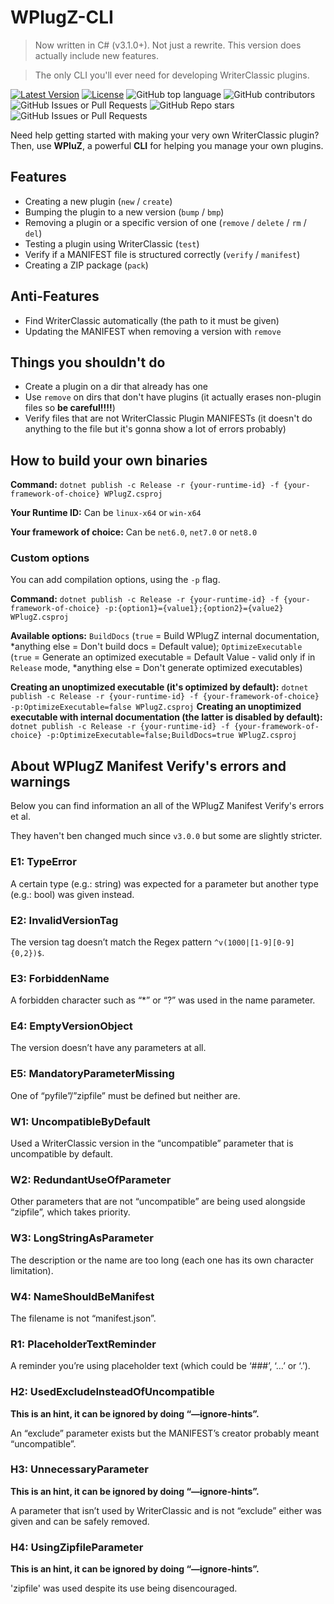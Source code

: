 # WPlugZ-CLI
> Now written in C# (v3.1.0+).
Not just a rewrite. This version does actually include new features.

> The only CLI you'll ever need for developing WriterClassic plugins.

[![Latest Version](https://img.shields.io/github/v/tag/MF366-Coding/WPlugZ-CLI?color=brown)](https://github.com/MF366-Coding/WPlugZ-CLI/releases/latest)
[![License](https://img.shields.io/github/license/MF366-Coding/WPlugZ-CLI)](https://raw.githubusercontent.com/MF366-Coding/WPlugZ-CLI/main/LICENSE)
![GitHub top language](https://img.shields.io/github/languages/top/MF366-Coding/WPlugZ-CLI?color=purple)
![GitHub contributors](https://img.shields.io/github/contributors/MF366-Coding/WPlugZ-CLI?color=yellow)
![GitHub Issues or Pull Requests](https://img.shields.io/github/issues-pr/MF366-Coding/WPlugZ-CLI?style=flat&color=blue)
![GitHub Repo stars](https://img.shields.io/github/stars/MF366-Coding/WPlugZ-CLI?color=red)
![GitHub Issues or Pull Requests](https://img.shields.io/github/issues/MF366-Coding/WPlugZ-CLI?style=flat&color=red)

Need help getting started with making your very own WriterClassic plugin? Then, use **WPluZ**, a powerful **CLI** for helping you manage your own plugins.

## Features
- Creating a new plugin (`new` / `create`)
- Bumping the plugin to a new version (`bump` / `bmp`)
- Removing a plugin or a specific version of one (`remove` / `delete` / `rm` / `del`)
- Testing a plugin using WriterClassic (`test`)
- Verify if a MANIFEST file is structured correctly (`verify` / `manifest`)
- Creating a ZIP package (`pack`)

## Anti-Features
- Find WriterClassic automatically (the path to it must be given)
- Updating the MANIFEST when removing a version with `remove`

## Things you shouldn't do
- Create a plugin on a dir that already has one
- Use `remove` on dirs that don't have plugins (it actually erases non-plugin files so **be careful!!!!**)
- Verify files that are not WriterClassic Plugin MANIFESTs (it doesn't do anything to the file but it's gonna show a lot of errors probably)

## How to build your own binaries
**Command:** `dotnet publish -c Release -r {your-runtime-id} -f {your-framework-of-choice} WPlugZ.csproj`

**Your Runtime ID:** Can be `linux-x64` or `win-x64`

**Your framework of choice:** Can be `net6.0`, `net7.0` or `net8.0`

### Custom options
You can add compilation options, using the `-p` flag.

**Command:** `dotnet publish -c Release -r {your-runtime-id} -f {your-framework-of-choice} -p:{option1}={value1};{option2}={value2} WPlugZ.csproj`

**Available options:** `BuildDocs` (`true` = Build WPlugZ internal documentation, *anything else = Don't build docs = Default value); `OptimizeExecutable` (`true` = Generate an optimized executable = Default Value - valid only if in `Release` mode, *anything else = Don't generate optimized executables)

**Creating an unoptimized executable (it's optimized by default):** `dotnet publish -c Release -r {your-runtime-id} -f {your-framework-of-choice} -p:OptimizeExecutable=false WPlugZ.csproj`
**Creating an unoptimized executable with internal documentation (the latter is disabled by default):** `dotnet publish -c Release -r {your-runtime-id} -f {your-framework-of-choice} -p:OptimizeExecutable=false;BuildDocs=true WPlugZ.csproj`

## About WPlugZ Manifest Verify's errors and warnings
Below you can find information an all of the WPlugZ Manifest Verify's errors et al.

They haven't ben changed much since `v3.0.0` but some are slightly stricter.

### E1: TypeError
A certain type (e.g.: string) was expected for a parameter but another type (e.g.: bool) was given instead.

### E2: InvalidVersionTag
The version tag doesn’t match the Regex pattern `^v(1000|[1-9][0-9]{0,2})$`.

### E3: ForbiddenName
A forbidden character such as “*” or “?” was used in the name parameter.

### E4: EmptyVersionObject
The version doesn’t have any parameters at all.

### E5: MandatoryParameterMissing
One of “pyfile”/”zipfile” must be defined but neither are.

### W1: UncompatibleByDefault
Used a WriterClassic version in the “uncompatible” parameter that is uncompatible by default.

### W2: RedundantUseOfParameter
Other parameters that are not “uncompatible” are being used alongside “zipfile”, which takes priority.

### W3: LongStringAsParameter
The description or the name are too long (each one has its own character limitation).

### W4: NameShouldBeManifest
The filename is not “manifest.json”.

### R1: PlaceholderTextReminder
A reminder you’re using placeholder text (which could be ‘###’, ‘…’ or ‘.’).

### H2: UsedExcludeInsteadOfUncompatible
**This is an hint, it can be ignored by doing “—ignore-hints”.**

An “exclude” parameter exists but the MANIFEST’s creator probably meant “uncompatible”.

### H3: UnnecessaryParameter
**This is an hint, it can be ignored by doing “—ignore-hints”.**

A parameter that isn’t used by WriterClassic and is not “exclude” either was given and can be safely removed.

### H4: UsingZipfileParameter
**This is an hint, it can be ignored by doing “—ignore-hints”.**

'zipfile' was used despite its use being disencouraged.
